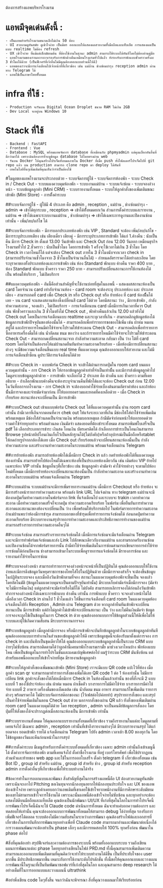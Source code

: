 ต้องการสร้างแอพบริหารโรงแรม 
# แอพมีจุดเด่นดังนี้ :
	- เป็นแอพสำหรับโรงแรมขนาดเล็กไม่เกิน 50 ห้อง
	- UI สวยงามดูทันสมัย ดูเข้าใจง่าย เป็นมิตร ออกแบบให้แสดงผลสวยงามทั้้งมือถือและแท็บเล็ต การแสดงผลเป็นแบบ realtime ไม่ต้อง refresh
	- UX เข้าใจง่าย ที่แม้แต่เด็กมัธยมต้น ที่ต้องใช้งานในฐานะ admin สามารถใช้ระบบได้ทันทีโดยไม่ต้องอ่านคู่มือ
	- แอพโรงแรมของเรานอกจากจะรองรับการพักค้างคืนเหมือนโรงแรมทั่วไปแล้่ว ยังรองรับการพักแบบชั่วคราวครั้งละ 3 ชั่วโมงได้ด้วย (เป็นฟีเจอร์ที่เจ้าอื่นไม่มีคุณต้องออกแบบส่วนนี้ให้ดี)
	- แอพของเราจะมีการแจ้งเตือนไปเจ้าหน้าที่ที่เกี่ยวข้อง เช่น แม่บ้าน ช่างซ่อมบำรุง reception admin ผ่านทาง Telegram ได้
	- แอพใช้เป็นภาษาไทยท้ัั้งหมด

# infra ที่ใช้ :
	- Production จะรันบน Digital Ocean Droplet ขนาด RAM ไม่เกิน 2GB
	- Dev Local จะอยู่บน Windows 10
	
# Stack ที่ใช้ 
	- Backend : FastAPI
	- Frontend : Vue
	- Database : MySQL พร้อมแอพจัดการ database ที่เหมือนกับ phpmyadmin แต่คุณเลืิอกอันอื่นที่ดีกว่ามาได้ เพราะฉันต้องการที่จะดูข้อมูล database ได้โดยตรงผ่าน web
	- รันบน Docker ให้คุณสร้างโปรเจ็คทั้งหมดภายใน Docker ที่เมื่อ push ทั้งโฟลเดอร์โปรเจ็คไปที่ git repo แล้ว บน production สามารถ clone repo มา deploy ได้ทันที
	- เทคโนโลยีอื่นๆเพิ่มเติมที่คุณเห็นว่าจำเป็นต้องใช้
	
#โมดูลของแอพโรงแรมจะประกอบด้วย
	- ระบบจัดการผู้ใช้
	- ระบบจัดการห้องพัก
	- ระบบ Check in / Check Out
	- ระบบแผงควบคุมห้องพัก
	- ระบบงานแม่บ้าน
	- ระบบแจ้งซ่อม
	- ระบบจองล่วงหน้า
	- ระบบข้อมูลลูกค้า (Mini CRM)
	- ระบบรายงานทั้งหมด
	- ระบบให้ลูกค้าสั่งของเพิ่มเติมขณะเข้าพัก (Mini Store)
	- การตั้้งค่าระบบ
	
##ระบบจัดการผู้ใช้
	- ผู้ใช้มี 4 ประเภท คือ admin , reception , แม่บ้าน , ช่างซ่อมบำรุง
	- admin => เข้าได้ทุกระบบ , reception => เข้าได้ทั้้งหมดยกเว้น ส่วนการตั้งค่าระบบและรายงาน , แม่บ้าน => เข้าได้เฉพาะระบบงานแม่บ้าน , ช่างซ่อมบำรุง => เข้าได้เฉพาะการดูงานและปิดงานซ่อมเท่านั้น
	- เพิ่ม/ลบ/แก้ไข ได้
	
##ระบบจัดการห้องพัก
	- มีการบอกประเภทห้องพัก เช่น VIP , Standard จะต้อง เพิ่ม/ลบ/แก้ไข
	- มีการระบุประเภทเตียง เช่น เตียงเดี่ยว เตียงคู่
	- มีการระบุประเภทการเข้าพัก ได้แก่
		1.ค้างคืน : นับเป็นคืน มีการ Check in ตั้งแต่ 13.00 วันเข้าพัก และ Check Out ก่อน 12.00 วันออก เหมือนธุรกิจโรงแรมทั่วไป
		2.ชั่วคราว : นับเป็นชั่วโมง โดยการเข้าพัก 1 ครั้งจะใช้เวลาไม่เกิน 3 ชั่วโมง โดย Check in เวลาไหนก็ได้ แต่จะต้อง Check out ภายใน 3 ชั่วโมงนับจากเวลา check in (สามารถปรับจำนวนชั่วโมงจาก 3 ชั่วโมงเป็นจำนวนอื่นได้)
	- กำหนดอัตราราคาได้อย่างละเอียด โดยระบุราคาของทั้งประเภทห้องและการเข้าพัก เช่น ห้อง Standard พักแบบ ค้างคืน ราคา 400 บาท , ห้อง Standard พักแบบ ชั่วคราว ราคา 250 บาท
	- สามารถปรับเปลี่ยนสถานะการใช้งานห้องได้ เป็น พร้อมให้บริการ , ไม่เปิดบริการ
	
##แผงควบคุมห้องพัก
	- อันนี้คือส่วนสำคัญที่จะใช้งานบ่อยที่สุดในแอพนี้
	- แสดงผสสถานะห้องเป็น card โดยจำนวน card เท่ากับจำนวนห้อง
	- card room จะต้องระบุ ประเภทห้อง และ ประเภทเตียง
	- สามารถกดที่ card เพื่อ Check in หรือ Check out หรือ ย้ายห้อง ที่ card ห้องนั้้้้นได้เลย
	- บน card จะแสดงสถานห้องซึ่งเปลี่ยนสี card ได้ด้วย โดยมีสถานะ ว่าง , มีการเข้าพัก , กำลังทำความสะอาด , จองแล้ว , ไม่เปิดบริการ
	- การแจ้งเตือนบน card เมื่อมีการเกินเวลาที่ควร Out เช่น พักชั่วคราวและเกิน 3 ชั่วโมงยังไม่ Check out , พักค้างคืนแล้วเกิน 12.00 แล้วยังไม่ Check out โดยเป็นการแจ้งเตือนแบบ realtime และระบุเวลาที่เกิน 
	- สามรถคลิกดูข้อมูลห้องได้ ข้อมูลการเข้าพักปัจจุบันของห้องนั้นได้
	- สามารถคลิกเพื่อทำรายการขอของใช้เพิ่ม เช่น ผ้าห่ม หมอน สบู่ได้ และถ้ารายการไหนมีค่าใช้จ่ายจะไปรวมให้ชำระตอน Check Out
	- สามารถคลิกเพื่อทำรายการซื้ออาหารเครื่องดื่มได้ เช่น น้ำอัดลม ขนม ของว่าง และถ้ารายการไหนมีค่าใช้จ่ายจะไปรวมให้ชำระตอน Check Out
	- สามารถกดเปลี่ยนสถานะจาก กำลังทำความสะอาด กลับมา เป็น ว่าง ได้ที่ card  room โดยไม่จำเป็นต้องรอให้แม่บ้านกดยืนยันทำความสะอาดเรียบร้อย
 	- เมื่อห้องมีการเปลี่ยนสถานะต่างๆ จะมีข้อความแจ้งเตือนขึ้นแบบ real time ที่แผงควบคุม คุณต้องออกแบบให้สวยงาม และไม่มีการแจ้งเตือนซ้ำซ็อน ดูประวัติการแจ้งเตือนได้ด้วย

##ระบบ Check in
	- แบบฟอร์ม Check in จะเข้าได้ผ่านการกดปุ่มใน room card บนแผงควบคุมเท่านั้น
	- การ Check in ให้กรอกข้อมูลลูกค้าเท่าที่จำเป็นเท่านั้้น และมีการส่งช้อมูลลูกค้าไปโมดูลระบบข้อมูลลูกค้าด้วย
	- การเข้าพัก จะเลือกได้ 2 ประเภท คือ  ค้างคืน และ ชั่วคราว ตามที่เคยอธิบาย
	- ถ้าเลือกพักแบบค้างคืนจะต้องระบุจำนวนคืนที่พักได้และจะต้อง Check out ก่อน 12.00 ในวันที่ออกจากโรงแรม
	- การ Check in จะต้องบอกค่าใช้จ่ายเบื่องต้นตามอัตราค่าห้อง และถ้าห้องนั้้นมีการจองและจ่ายมัดจำมาก่อน ก็ให้บอกยอดรวมและยอดที่คงเหลือด้วย
	- เมื่อ Check in เรียบร้อย สถานะห้องจะเปลี่ยนเป็น มีการเข้าพัก

##ระบบCheck out
เข้าแแบบฟอร์ม Check out ได้ที่แผงควบคุมเท่านั้น ผ่าน room card เท่านั้น
ถ้ามึเวลาที่เกินจากตอนที่ควร chek out ให้แจ้งระยะเวลาที่เกิน
มีช่องให้ใส่ค่าใช้จ่ายเพิ่มเติม พร้อมเหตุผล
มีช่องใส่ส่วนลดเป็นจำนวนเงิน พร้อมบอกเหตุผล
ถ้ามีมัดจำก่อนหน้าให้บอกยอดด้วย
รวมค่าใช้จ่ายทุกอย่าง พร้อมส่วนลด เงินมัดจำ แสดงยอดที่ต้องชำระทั้งหมด
สามารถพิมพ์ใบเสร็จเป็น pdf ได้
เลือกประเภทการชำระ เงินสด โอนเงิน บัตรเครดิตได้
ถ้าเลือกการชำระเป็นโอนเงินสามารถ Browse รูปหน้าสลิปโอนเงินเก็บไว้เป็นหลักฐานได้(ไม่บังคับ)หรือถ้าอุปกรณ์เป็นมือถือหรือtablet ให้กดถ่ายรูปจากกล้องได้เลย
เมื่อ Check out เรียบร้อยแล้วจะเปลี่ยนสถานะห้องนั้นเป็น กำลังทำความสะอาด และสร้างงานทำความสะอาดในระบบแม่บ้าน พร้อมแจ้งเตือนผ่าน Telegram

##การย้ายห้องพัก
สามารถย้ายห้องพักได้เมื่อมีการ Check in แล้ว
กดย้ายห้องพักได้ที่แผงควบคุมห้องเท่านั้น 
สามารถย้ายไปห้องใหม่ได้เฉพาะห้องที่เป็นประเภทห้องเดียวกัน เช่น เดิมห้อง VIP ย้ายไปเฉพาะห้อง VIP เท่านั้น
ข้อมูลอื่นๆที่เกี้ยวข้อง เช่น ข้อมูลลูกค้า ค่ามัดจำ ค่าใช้จ่ายต่างๆ จะตามไปห้องใหม่ทั้งหมด
เมื่อมีการย้ายห้องจะเปลี่ยนสถานะห้องนั้นเป็น กำลังทำความสะอาด และสร้างงานทำความสะอาดในระบบแม่บ้าน พร้อมแจ้งเตือนผ่าน Telegram

##ระบบแม่บ้าน
ระบบแม่บ้านจะมีการเพิ่มรายการงานแม่บ้าน เมื่อมีการ Checkout หรือ ย้ายห้อง
จะมีการสร้างหน้ารายการทำความสะอาด พร้อมส่ง link URL ไปแจ้งผ่าน ทาง telegram 
แม่บ้านจะมีต้องกดปุ่มเริ่มทำความสะอาดในฟอร์มจาก link ที่แจ้งเตือนไป และระบบจะ trakin เวลาทำความสะอาด เมื่อทำความสะอาดเสร็จก็จะกดปุ่ม ทำความสะอาดเรียบร้อย ในฟอร์ม เพื่อยืนยันการทำความสะอาดและสถานะของห้องจะเปลี่ยนเป็น ว่าง เพื่อพร้อมให้บริการต่อไป
ในฟอร์มรายการทำความสะอาด ถ้าแม่บ้านพบว่าห้องมีการชำรุด สามารถบอกของที่ชำรุดเพื่อทำรายการแจ้งซ่อมได้ ก่อนกดปุ่มทำความสะอาดเรียบร้อย
มีระบบรายงานสรุปรายการทำความสะอาดและประสิทธิภาพการทำงานของแม่บ้าน
สามารถสร้างรายการทำความสะอาดอื่นๆได้

##ระบบแจ้งซ่อม
สามารถสร้างรายการแจ้งซ่อมได้
เมื่อมีการแจ้งซ่อมจะมีแจ้งเตือนผ่าน Telegram และจะมีการทำฟอร์มแจ้งซ่อมและส่ง  Link ไปลักษณะเดียวกับงานแม่บ้าน และสามรถกดรับงานซ่อม และปิดงานซ้อมได้จากฟอร์มรายการนั้น
ถ้ามีค่าใช้จ่ายเพิ่มเติมในการซ่อมสามารถเขียนรายการค่าใช้จ่ายการซ่อมได้ก่อนปิดงาน
ช่างสามารถเข้ามาในระบบเพื่อดูรายการแแจ้งซ่อมได้
มีรายงการซ่อม และรายงานค่าใช้จ่ายในการซ่อม

##ระบบจองล่วงหน้า
สามารถทำรายการจองล่วงหน้าจะหน้าที่เป็นปฏิทินได้ คุณต้องออกแบบให้ใช้งานง่ายและมีการดึงข้อมูลวันหยุดราชการของไทยใส่ไปในปฏิทินด้วย
เมื่อมีการจองสำเร็จ จะต้องขึ้นข้อมูบในปฏิทินระบบจอง และเมื่อถึงวันเขิาพักตามที่จอง สถานะในแผงควบคุมห้องพักจะขึ้นเป็น จองแล้ว โดยอัตโนมัติ (ข้อมูลในแผงควบคุมจะเป็นตามปัจจุบันเท่านั้น)
มีระบบเก็บค่ามัดจำเมื่อมีการจอง (มัดจำจะไม่มีการคืนเงิน) แต่ลูกสาค้าจะมัดจำหรือไม่ก็ได้ ไม่บังคับ
สามารถยกเลิการจองได้ก่อนถึงวันเข้าพัก
ทำการจองล่วงหน้าได้เฉพาะการพักแบบ ค้างคืน เท่านั้น การพักแบบ ชั่วคราว จะจองล่วงหน้าไม่ได้
เมื่อถึงเวลา Check in ผ่านไป 1 ชั่วโมงแล้ว ให้ขึ้นการแจ้งเตือนที่ card room ในแผงควบคุมห้อง แจ้งเตือนไปยัง Reception , Admin ผ่าน Telegram ด้วย หากลูกค้ายืนยันเข้าพักจะเปลี่ยนสถานะเป็น มีการเข้าพัก แต่ถ้าไม่ลูกค้าไม่เข้าพักจะเปลี่ยนสถานะ เป็น ว่าง และไม่คืนเงินมัดจำ
ข้อมูลการจองจะถูกใช้เป็นข้อมูลในการ Check in ด้วย คุณต้องออกแบบการใช้ข้อมูลส่วนนี้ให้ดีเพื่อไม่ให้ระบบและผุ้ใช้เกิดความสับสน
มีระบบรายงานการจอง

 ##ระบบข้อมูลลูกค้า
เมื่อลูกค้ามีการจอง หรือมีการเข้าพักจะบันทึกข้อมูลลูกค้าในระบบข้อมูลลูกค้าทันที
คุณต้องออกแบบการทำงานในส่วนของข้อมูลลูกค้าให้ดี เพราะข้อมูลชุดนี้จะต้องรับมาตั้งแต่การจอง การ check in และบันทึกเป็นชุดเดียวให้ได้
คุณต้องออกแบบระบบข้อมูลลูกค้านี้เป็นระบบ CRM แบบง่ายๆไม่ซับซ้อน สามารถติดตามได้ว่าลูกค้านี้เคยมาพักโรงแรมเรามั้ย มาช่วงเวลาไหนบ้าง พักห้องแบบไหน เพื่อเป็นข้อมูลในการทำโปรโมชั่นและแคมเปญพิเศษต่อไป
ผมรู้ว่าระบบ CRM มันซับซ้อน แต่สำหรับแอพนี้ออกแบบให้เข้าใจง่ายที่สุด
มีรายงานข้อมูลลูกค้า

##ระบบให้ลูกค้าสั่งของเพิ่มขณะเข้าพัก (Mini Store)
เราจะมีแบบ QR code แปะไว้ที่ห้อง เมื่อลูกค้า scan  qr จะสามารถมาทำรายการสั่งของเพิ่มได้เลย
 QR code 1 ต่อ 1 ห้องเท่านั้น ไม่มีการเปลียน link
ลูกค้าจะสั่งของได้ก็ต่อเมื่อมีการ Check in  ในห้องนั้นแล้วเท่านั้น
ของที่สั่งจะมี 2 แบบ แบบที่ 1 ของใช้ประจำห้อง เช่น ผ้าห่ม หมอน ผ้าเช็ดตัว บางรายการไม่มีค่าใช้จ่าย บางรายการมีค่าใช้จ่าย แบบที่ 2 อาหาร เครื่องดื่มของเบ็ดเตล้ด เช่น น้ำอัดลม ขนม อาหาร
สามารถแก้ไขเพิ่มเติม รายการต่างๆ พร้อมราคาได้ 
ไม่มีระบบจัดการสต๊อกของนะ (ไว้เฟสต่อไปค่อยทำ)
สรุปรายการสั่งของ และสรุปเป็นค่าใช้จ่ายเพิ่มเติมในตอน Check out ด้วย
นอกจากสั่งของผ่าน QR แล้ว ยังสั่งของเพิ่มเติมผ่าน room card ในแผงควบคุมได้ด้วย โดย reception , admin จะเป็นคนคีย์ข้อมูลการสั่งเอง โดยปุ่มที่ให้สั่งของได้จะปรากฎต่อเมื่อสถานะห้องเป็น มีการเข้าพัก เท่านั้น

##ระบบรายงานทั้งหมด
ให้คุณออกแบบรายงานทั้งหมดที่เกี่ยวข้อง รวมถึงรายงานในแต่ละโมดูลตามที่เคยแจ้งไป
มีเฉพาะ admin , reception เท่านั้นที่เข้าถึงรายงานต่างๆได้
มีระบบรายงานสรุป ได้แก่ ยอดจอง ยอดเข้าพัก รายได้ แจ้งเตือนผ่าน Telegram ไปยัง  admin  เวลาเช้า 8.00 ของทุกวัน โดยใช้ข้อมูลของวันและคืนก่อนหน้าในการสรุป

##การตั้งค่าระบบ
มีเมนูสำหรับการตั้งค่าระบบทั้งหมดที่เกี่ยวข้อง เฉพาะ admin เท่านั้นถึงเข้าเมนูนี้ได้
ตั้งค่าการจัดการห้องพัก ตามที่เคยแจ้งไป
ตั้งค่าชื่อโรงแรม ที่อยู่ เบอร์โทรศัพท์ เพื่อใช้ปรากฎบนส่วนหัวและท้ายของ web app และใช้ในการออกใบเสร็จ
ตั้งค่า telegram ที่ เกี่ยวข้องทั้งหมด เช่น Bot ID , group id สำหรับ แม่บ้าน , group id สำหรับ ช่าง , group id สำหรับ reception admin
การตั้งค่าอื่นๆที่เกียวข้องเพื่อให้ระบบทำงานได้จริง

#ข้อควรทำในการออกแบบและพัฒนา
สิ่งสำคัญที่สุดในการสร้างแอพนี้คือ UI ต้องสวยงามดูทันสมัย เพราะฉันจะเอาไป Pitching ขอเงินทุนจากนักลงทุนอยากให้นักลงทุนประทับใจ และ UX ของแอพต้องเข้าใจง่าย เพราะลูกค้าเคยบอกว่าแอพเดิมที่เขาเคยใช้เข้าใจยากพนักงานที่มีการศึกษาระดับมัธยมของเขาไม่สามารถเข้าใจการใช้งานได้ เพราะฉะนั้นแอพนี้ต้องเข้าใจง่ายไม่ซับซ้อน และทุกอย่างจะต้องแสดงได้ดีบนมือถือและแท็บเล็ต คุณต้องเป็นนักพัฒนา UI/UX ที่เก่งที่สุดในโลกในการทำโปรเจ็คนี้
การพัฒนาโปรเจ็คนี้ฉันจะใช้ Claude code ดำเนินการทั้งหมด ฉันจะทำแค่บอกความต้องการ และทดสอบให้เท่านั้น คุณจะต้องออกแบบการพัฒนาทั้งหมดให้สามารถ debug ได้ง่ายที่สุด รองรับการเพิ่มฟีเจอร์ได้ตลอด ระบบต้องไม่มีความสับสนในระหว่างการพัฒนา คุณต้องสร้างไฟล์และเอกสารที่
เกี่ยวข้องในการบันทึกการพัฒนาทุกอย่างเพื่อที่ Claude code สามารถมาอ่านและพัฒนาต่อเนื่องได้
การวางแผนพัฒนาจะต้องทำเป็น phase เล็กๆ และมีการทดสอบให้ 100% ทุกครั้งก่อน พัฒนาใน phase ต่อไป

#สิ่งที่คุณต้องทำ สรุปฟีเจอร์และความต้องการของระบบนี้ พร้อมทั้งออกแบบระบบ รวมถึงเขียนแผนการพัฒนาแต่ละ phase โดยทุกอย่างเขียนในไฟล์ PRD.md  ทั้งนี้คุณสามารถเพิ่มเติมความสามารถและออกแบบเพิ่มเติมตามที่คุณคิดว่าจะทำให้ระบบทำงานได้ดีขึ้น เป็นที่ประทับใจของ user มากขึ้น มีประสิทธิภาพมากขึ้น เหมาะกับการใช้งานระดับโปรดักชั่น ทั้งนี้ขอให้คุณออกแบบและวางแผนการพัฒนานี้ในฐานะที่เป็นทีมพัฒนาซอฟแวร์ที่เก่งที่สุดในโลก
และคุณสามารถ deep research ได้อย่างเต็มที่ในการออกแบบและวางแผนนี่ ultrathink

#อย่าพึ่งเขียน code ไดๆทั้งสิ้น จนกว่าฉันจะพิจารณา สิ่งที่คุณวางแผนมาให้เรียบร้อยก่อน
